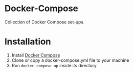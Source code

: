 # Docker-Compose

Collection of Docker Compose set-ups.

# Installation

1. Install [Docker Compose](https://docs.docker.com/compose/install)
2. Clone or copy a docker-compose.yml file to your machine
3. Run `docker-compose up` inside its directory